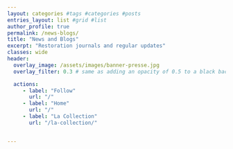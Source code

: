 ```yaml
---
layout: categories #tags #categories #posts
entries_layout: list #grid #list
author_profile: true
permalink: /news-blogs/
title: "News and Blogs"
excerpt: "Restoration journals and regular updates"
classes: wide
header:
  overlay_image: /assets/images/banner-presse.jpg
  overlay_filter: 0.3 # same as adding an opacity of 0.5 to a black background

  actions:
     - label: "Follow"
       url: "/"
     - label: "Home"
       url: "/"
     - label: "La Collection"
       url: "/la-collection/"


---
```

